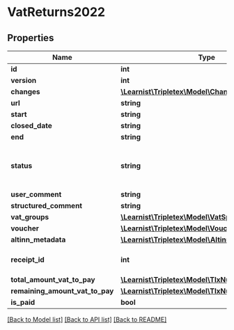 # VatReturns2022

## Properties
Name | Type | Description | Notes
------------ | ------------- | ------------- | -------------
**id** | **int** |  | [optional] 
**version** | **int** |  | [optional] 
**changes** | [**\Learnist\Tripletex\Model\Change[]**](Change.md) |  | [optional] 
**url** | **string** |  | [optional] 
**start** | **string** |  | [optional] 
**closed_date** | **string** |  | [optional] 
**end** | **string** |  | [optional] 
**status** | **string** | The current instance status of the vatReturns. | [optional] 
**user_comment** | **string** |  | [optional] 
**structured_comment** | **string** |  | [optional] 
**vat_groups** | [**\Learnist\Tripletex\Model\VatSpecificationGroup[]**](VatSpecificationGroup.md) |  | [optional] 
**voucher** | [**\Learnist\Tripletex\Model\Voucher**](Voucher.md) |  | [optional] 
**altinn_metadata** | [**\Learnist\Tripletex\Model\AltinnInstance**](AltinnInstance.md) |  | [optional] 
**receipt_id** | **int** | Attachment for vat return | [optional] 
**total_amount_vat_to_pay** | [**\Learnist\Tripletex\Model\TlxNumber**](TlxNumber.md) |  | [optional] 
**remaining_amount_vat_to_pay** | [**\Learnist\Tripletex\Model\TlxNumber**](TlxNumber.md) |  | [optional] 
**is_paid** | **bool** |  | [optional] 

[[Back to Model list]](../../README.md#documentation-for-models) [[Back to API list]](../../README.md#documentation-for-api-endpoints) [[Back to README]](../../README.md)

